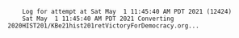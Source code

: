         Log for attempt at Sat May  1 11:45:40 AM PDT 2021 (12424)
        Sat May  1 11:45:40 AM PDT 2021 Converting 2020HIST201/KBe21hist201retVictoryForDemocracy.org...
